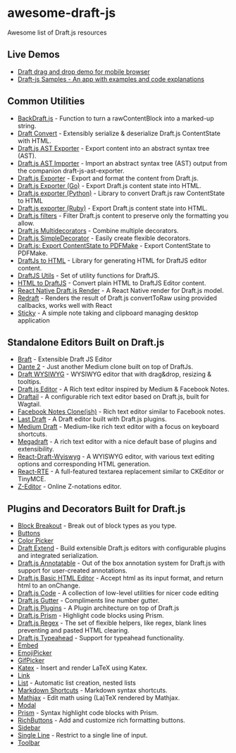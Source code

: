 # awesome-draft-js

Awesome list of Draft.js resources

## Live Demos

- [Draft drag and drop demo for mobile browser](https://github.com/jan4984/draft-dnd-example)
- [Draft-js Samples - An app with examples and code explanations](https://github.com/Mair/react-meetup-draftjs)

## Common Utilities

- [BackDraft.js](https://github.com/evanc/backdraft-js) - Function to turn a rawContentBlock into a marked-up string.
- [Draft Convert](https://github.com/HubSpot/draft-convert) - Extensibly serialize & deserialize Draft.js ContentState with HTML.
- [Draft.js AST Exporter](https://github.com/icelab/draft-js-ast-exporter) - Export content into an abstract syntax tree (AST).
- [Draft.js AST Importer](https://github.com/icelab/draft-js-ast-importer) - Import an abstract syntax tree (AST) output from the companion draft-js-ast-exporter.
- [Draft.js Exporter](https://github.com/rkpasia/draft-js-exporter) - Export and format the content from Draft.js.
- [Draft.js Exporter (Go)](https://github.com/ejilay/draftjs) - Export Draft.js content state into HTML.
- [Draft.js exporter (Python)](https://github.com/springload/draftjs_exporter) - Library to convert Draft.js raw ContentState to HTML
- [Draft.js exporter (Ruby)](https://github.com/ignitionworks/draftjs_exporter) - Export Draft.js content state into HTML.
- [Draft.js filters](https://github.com/thibaudcolas/draftjs-filters) - Filter Draft.js content to preserve only the formatting you allow.
- [Draft.js Multidecorators](https://github.com/SamyPesse/draft-js-multidecorators) - Combine multiple decorators.
- [Draft.js SimpleDecorator](https://github.com/Soreine/draft-js-simpledecorator) - Easily create flexible decorators.
- [Draft.js: Export ContentState to PDFMake](https://github.com/datagenno/draft-js-export-pdfmake) - Export ContentState to PDFMake.
- [DraftJs to HTML](https://github.com/jpuri/draftjs-to-html) - Library for generating HTML for DraftJS editor content.
- [DraftJS Utils](https://github.com/jpuri/draftjs-utils) - Set of utility functions for DraftJS.
- [HTML to DraftJS](https://github.com/jpuri/html-to-draftjs) - Convert plain HTML to DraftJS Editor content.
- [React Native Draft.js Render](https://github.com/globocom/react-native-draftjs-render) - A React Native render for Draft.js model.
- [Redraft](https://github.com/lokiuz/redraft) - Renders the result of Draft.js convertToRaw using provided callbacks, works well with React
- [Sticky](https://github.com/nadunindunil/sticky) - A simple note taking and clipboard managing desktop application

## Standalone Editors Built on Draft.js

- [Braft](https://github.com/margox/braft-editor) - Extensible Draft JS Editor
- [Dante 2](https://github.com/michelson/dante2) - Just another Medium clone built on top of DraftJs.
- [Draft WYSIWYG](https://github.com/bkniffler/draft-wysiwyg) - WYSIWYG editor that with drag&drop, resizing & tooltips.
- [Draft.js Editor](https://github.com/AlastairTaft/draft-js-editor) - A Rich text editor inspired by Medium & Facebook Notes.
- [Draftail](https://github.com/springload/draftail) - A configurable rich text editor based on Draft.js, built for Wagtail.
- [Facebook Notes Clone(ish)](https://github.com/andrewcoelho/react-text-editor) - Rich text editor similar to Facebook notes.
- [Last Draft](https://github.com/vacenz/last-draft) - A Draft editor built with Draft.js plugins.
- [Medium Draft](https://github.com/brijeshb42/medium-draft) - Medium-like rich text editor with a focus on keyboard shortcuts.
- [Megadraft](https://github.com/globocom/megadraft) - A rich text editor with a nice default base of plugins and extensibility.
- [React-Draft-Wyiswyg](https://github.com/jpuri/react-draft-wysiwyg) - A WYISWYG editor, with various text editing options and corresponding HTML generation.
- [React-RTE](https://github.com/sstur/react-rte) - A full-featured textarea replacement similar to CKEditor or TinyMCE.
- [Z-Editor](https://github.com/Z-Editor/Z-Editor) - Online Z-notations editor.

## Plugins and Decorators Built for Draft.js

- [Block Breakout](https://github.com/icelab/draft-js-block-breakout-plugin) - Break out of block types as you type.
- [Buttons](https://github.com/vacenz/last-draft-js-plugins)
- [Color Picker](https://github.com/vacenz/last-draft-js-plugins)
- [Draft Extend](https://github.com/HubSpot/draft-extend) - Build extensible Draft.js editors with configurable plugins and integrated serialization.
- [Draft.js Annotatable](https://github.com/cltk/annotations) - Out of the box annotation system for Draft.js with support for user-created annotations.
- [Draft.js Basic HTML Editor](https://github.com/dburrows/draft-js-basic-html-editor) - Accept html as its input format, and return html to an onChange.
- [Draft.js Code](https://github.com/SamyPesse/draft-js-code) - A collection of low-level utilities for nicer code editing
- [Draft.js Gutter](https://github.com/seejamescode/draft-js-gutter) - Compliments line number gutter.
- [Draft.js Plugins](https://github.com/draft-js-plugins/draft-js-plugins) - A Plugin architecture on top of Draft.js
- [Draft.js Prism](https://github.com/SamyPesse/draft-js-prism) - Highlight code blocks using Prism.
- [Draft.js Regex](https://github.com/YozhikM/draft-regex) - The set of flexible helpers, like regex, blank lines preventing and pasted HTML clearing.
- [Draft.js Typeahead](https://github.com/dooly-ai/draft-js-typeahead) - Support for typeahead functionality.
- [Embed](https://github.com/vacenz/last-draft-js-plugins)
- [EmojiPicker](https://github.com/vacenz/last-draft-js-plugins)
- [GifPicker](https://github.com/vacenz/last-draft-js-plugins)
- [Katex](https://github.com/letranloc/draft-js-katex-plugin) - Insert and render LaTeX using Katex.
- [Link](https://github.com/vacenz/last-draft-js-plugins)
- [List](https://github.com/samuelmeuli/draft-js-list-plugin) - Automatic list creation, nested lists
- [Markdown Shortcuts](https://github.com/ngs/draft-js-markdown-shortcuts-plugin) - Markdown syntax shortcuts.
- [Mathjax](https://github.com/tarjei/draft-js-mathjax-plugin) - Edit math using (La)TeX rendered by Mathjax.
- [Modal](https://github.com/vacenz/last-draft-js-plugins)
- [Prism](https://github.com/withspectrum/draft-js-prism-plugin) - Syntax highlight code blocks with Prism.
- [RichButtons](https://github.com/jasonphillips/draft-js-richbuttons-plugin) - Add and customize rich formatting buttons.
- [Sidebar](https://github.com/vacenz/last-draft-js-plugins)
- [Single Line](https://github.com/icelab/draft-js-single-line-plugin) - Restrict to a single line of input.
- [Toolbar](https://github.com/vacenz/last-draft-js-plugins)
